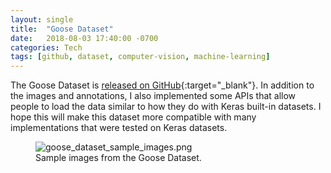 ```yaml
---
layout: single
title:  "Goose Dataset"
date:   2018-08-03 17:40:00 -0700
categories: Tech
tags: [github, dataset, computer-vision, machine-learning]
---
```


The Goose Dataset is [released on GitHub](https://github.com/steggie3/goose-dataset){:target="_blank"}. In addition to the images and annotations, I also implemented some APIs that allow people to load the data similar to how they do with Keras built-in datasets. I hope this will make this dataset more compatible with many implementations that were tested on Keras datasets. 

<figure>
  <img src="{{site.url}}/assets/images/goose_dataset_sample_images.png" alt="goose_dataset_sample_images.png"/>
  <figcaption>Sample images from the Goose Dataset.</figcaption>
</figure>